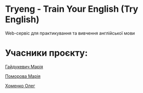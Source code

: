 # Tryeng - Train Your English (Try English)

Web-сервіс для практикування та вивчення англійської мови

# Учасники проєкту:

[Гайдукевич Марія](https://github.com/matyyaa)

[Поморова Марія](https://github.com/masha-pmrv)

[Хоменко Олег](https://github.com/Oleh-Khomenko)
